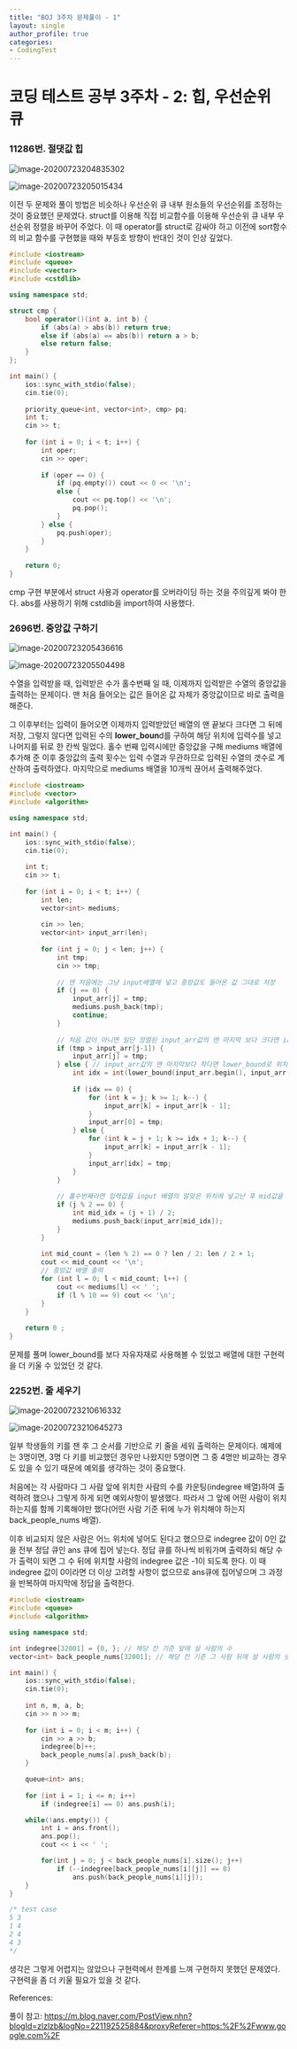 ```yaml
---
title: "BOJ 3주차 문제풀이 - 1"
layout: single
author_profile: true
categories: 
- CodingTest
---
```


# 코딩 테스트 공부 3주차 - 2: 힙, 우선순위 큐

### 11286번. 절댓값 힙

![image-20200723204835302](../../post_images/20200723/image-20200723204835302.png)

![image-20200723205015434](../../post_images/20200723/image-20200723205015434.png)

이전 두 문제와 풀이 방법은 비슷하나 우선순위 큐 내부 원소들의 우선순위를 조정하는 것이 중요했던 문제였다. struct를 이용해 직접 비교함수를 이용해 우선순위 큐 내부 우선순위 정렬을 바꾸어 주었다. 이 때 operator를 struct로 감싸야 하고 이전에 sort함수의 비교 함수를 구현했을 때와 부등호 방향이 반대인 것이 인상 깊었다.

```c++
#include <iostream>
#include <queue>
#include <vector>
#include <cstdlib>

using namespace std;

struct cmp {
    bool operator()(int a, int b) {
        if (abs(a) > abs(b)) return true;
        else if (abs(a) == abs(b)) return a > b;
        else return false;
    }
};

int main() {
    ios::sync_with_stdio(false);
    cin.tie(0);
    
    priority_queue<int, vector<int>, cmp> pq;
    int t;
    cin >> t;
    
    for (int i = 0; i < t; i++) {
        int oper;
        cin >> oper;
        
        if (oper == 0) {
            if (pq.empty()) cout << 0 << '\n';
            else {
                cout << pq.top() << '\n';
                pq.pop();
            }
        } else {
            pq.push(oper);
        }
    }
    
    return 0;
}
```

cmp 구현 부분에서 struct 사용과 operator를 오버라이딩 하는 것을 주의깊게 봐야 한다. abs를 사용하기 위해 cstdlib을 import하여 사용했다.



### 2696번. 중앙값 구하기

![image-20200723205436616](../../post_images/20200723/image-20200723205436616.png)

![image-20200723205504498](../../post_images/20200723/image-20200723205504498.png)

수열을 입력받을 때, 입력받은 수가 홀수번째 일 때, 이제까지 입력받은 수열의 중앙값을 출력하는 문제이다. 맨 처음 들어오는 값은 들어온 값 자체가 중앙값이므로 바로 출력을 해준다. 

그 이후부터는 입력이 들어오면 이제까지 입력받았던 배열의 맨 끝보다 크다면 그 뒤에 저장, 그렇지 않다면 입력된 수의 **lower_boun**d를 구하여 해당 위치에 입력수를 넣고 나머지를 뒤로 한 칸씩 밀었다. 홀수 번째 입력시에만 중앙값을 구해 mediums 배열에 추가해 준 이후 중앙값의 출력 횟수는 입력 수열과 무관하므로 입력된 수열의 갯수로 계산하여 출력하였다. 마지막으로 mediums 배열을 10개씩 끊어서 출력해주었다.

```c++
#include <iostream>
#include <vector>
#include <algorithm>

using namespace std;

int main() {
    ios::sync_with_stdio(false);
    cin.tie(0);
    
    int t;
    cin >> t;
    
    for (int i = 0; i < t; i++) {
        int len;
        vector<int> mediums;
        
        cin >> len;
        vector<int> input_arr(len);
        
        for (int j = 0; j < len; j++) {
            int tmp;
            cin >> tmp;
                        
            // 맨 처음에는 그냥 input배열에 넣고 중앙값도 들어온 값 그대로 저장
            if (j == 0) {
                input_arr[j] = tmp;
                mediums.push_back(tmp);
                continue;
            }
            
            // 처음 값이 아니면 일단 정렬된 input_arr값의 맨 마지막 보다 크다면 input배열에 넣는다
            if (tmp > input_arr[j-1]) {
                input_arr[j] = tmp;
            } else { // input_arr값의 맨 마지막보다 작다면 lower_bound로 위치를 찾아서 삽입한다.
                int idx = int(lower_bound(input_arr.begin(), input_arr.begin() + j, tmp) - input_arr.begin());
                
                if (idx == 0) {
                    for (int k = j; k >= 1; k--) {
                        input_arr[k] = input_arr[k - 1];
                    }
                    input_arr[0] = tmp;
                } else {
                    for (int k = j + 1; k >= idx + 1; k--) {
                        input_arr[k] = input_arr[k - 1];
                    }
                    input_arr[idx] = tmp;
                }
            }
            
            // 홀수번째라면 입력값을 input 배열의 알맞은 위치에 넣고난 후 mid값을 구하여 저장한다.
            if (j % 2 == 0) {
                int mid_idx = (j + 1) / 2;
                mediums.push_back(input_arr[mid_idx]);
            }
        }
        
        int mid_count = (len % 2) == 0 ? len / 2: len / 2 + 1;
        cout << mid_count << '\n';
        // 중앙값 배열 출력
        for (int l = 0; l < mid_count; l++) {
            cout << mediums[l] << ' ';
            if (l % 10 == 9) cout << '\n';
        }
    }
    
    return 0 ;
}
```

문제를 풀며 lower_bound를 보다 자유자재로 사용해볼 수 있었고 배열에 대한 구현력을 더 키울 수 있었던 것 같다.



### 2252번. 줄 세우기

![image-20200723210616332](../../post_images/20200723/image-20200723210616332.png)

![image-20200723210645273](../../post_images/20200723/image-20200723210645273.png)

일부 학생들의 키를 잰 후 그 순서를 기반으로 키 줄을 세워 출력하는 문제이다. 예제에는 3명이면, 3명 다 키를 비교했던 경우만 나왔지만 5명이면 그 중 4명만 비교하는 경우도 있을 수 있기 때문에 예외를 생각하는 것이 중요했다. 

처음에는 각 사람마다 그 사람 앞에 위치한 사람의 수를 카운팅(indegree 배열)하여 출력하려 했으나 그렇게 하게 되면 예외사항이 발생했다. 따라서 그 앞에 어떤 사람이 위치하는지를 함께 기록해야만 했다(어떤 사람 기준 뒤에 누가 위치해야 하는지 back_people_nums 배열).

이후 비교되지 않은 사람은 어느 위치에 넣어도 된다고 했으므로 indegree 값이 0인 값을 전부 정답 큐인 ans 큐에 집어 넣는다. 정답 큐를 하나씩 비워가며 출력하되 해당 수가 출력이 되면 그 수 뒤에 위치할 사람의 indegree 값은 -1이 되도록 한다. 이 때 indegree 값이 0이라면 더 이상 고려할 사항이 없으므로 ans큐에 집어넣으며 그 과정을 반복하여 마지막에 정답을 출력한다.

```c++
#include <iostream>
#include <queue>
#include <algorithm>

using namespace std;

int indegree[32001] = {0, }; // 해당 칸 기준 앞에 설 사람의 수
vector<int> back_people_nums[32001]; // 해당 칸 기준 그 사람 뒤에 설 사람의 숫자(이름) -> 이차원 배열

int main() {
    ios::sync_with_stdio(false);
    cin.tie(0);
    
    int n, m, a, b;
    cin >> n >> m;
    
    for (int i = 0; i < m; i++) {
        cin >> a >> b;
        indegree[b]++;
        back_people_nums[a].push_back(b);
    }

    queue<int> ans;
    
    for (int i = 1; i <= n; i++)
        if (indegree[i] == 0) ans.push(i);

    while(!ans.empty()) {
        int i = ans.front();
        ans.pop();
        cout << i << ' ';

        for(int j = 0; j < back_people_nums[i].size(); j++)
            if (--indegree[back_people_nums[i][j]] == 0)
                ans.push(back_people_nums[i][j]);
    }
}

/* test case
5 3
1 4
2 4
4 3
*/

```

생각은 그렇게 어렵지는 않았으나 구현력에서 한계를 느껴 구현하지 못했던 문제였다. 구현력을 좀 더 키울 필요가 있을 것 같다.

References:

풀이 참고: https://m.blog.naver.com/PostView.nhn?blogId=zlzlzb&logNo=221192525884&proxyReferer=https:%2F%2Fwww.google.com%2F